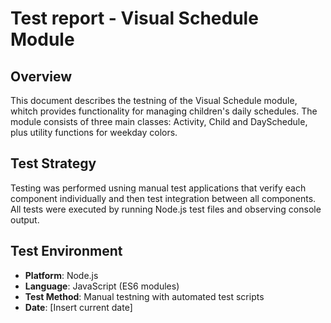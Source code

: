 # Test report - Visual Schedule Module

## Overview
This document describes the testning of the Visual Schedule module, whitch provides functionality for managing children's daily schedules. The module consists of three main classes: Activity, Child and DaySchedule, plus utility functions for weekday colors. 

## Test Strategy
Testing was performed usning manual test applications that verify each component individually and then test integration between all components. All tests were executed by running Node.js test files and observing console output. 

## Test Environment
* **Platform**: Node.js
* **Language**: JavaScript (ES6 modules)
* **Test Method**: Manual testning with automated test scripts
* **Date**: [Insert current date]


